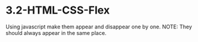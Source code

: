 # 3.2-HTML-CSS-Flex

Using javascript make them appear and disappear one by one. NOTE: They should always appear in the same place.